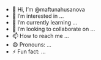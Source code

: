 - 👋 Hi, I’m @maftunahusanova
- 👀 I’m interested in ...
- 🌱 I’m currently learning ...
- 💞️ I’m looking to collaborate on ...
- 📫 How to reach me ...
- 😄 Pronouns: ...
- ⚡ Fun fact: ...

<!---
maftunahusanova/maftunahusanova is a ✨ special ✨ repository because its `README.md` (this file) appears on your GitHub profile.
You can click the Preview link to take a look at your changes.
--->
